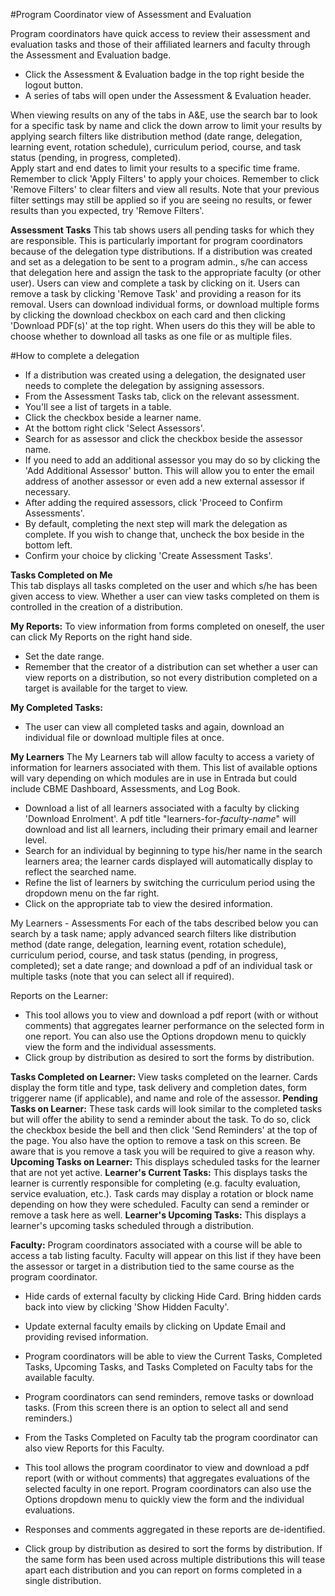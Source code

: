 #Program Coordinator view of Assessment and Evaluation  

Program coordinators have quick access to review their assessment and evaluation tasks and those of their affiliated learners and faculty through the Assessment and Evaluation badge.

* Click the Assessment & Evaluation badge in the top right beside the logout button.  
* A series of tabs will open under the Assessment & Evaluation header.

When viewing results on any of the tabs in A&E, use the search bar to look for a specific task by name and click the down arrow to limit your results by applying search filters like distribution method (date range, delegation, learning event, rotation schedule), curriculum period, course, and task status (pending, in progress, completed).  
Apply start and end dates to limit your results to a specific time frame.
Remember to click 'Apply Filters' to apply your choices.
Remember to click 'Remove Filters' to clear filters and view all results.  Note that your previous filter settings may still be applied so if you are seeing no results, or fewer results than you expected, try 'Remove Filters'.

**Assessment Tasks**
This tab shows users all pending tasks for which they are responsible.
This is particularly important for program coordinators because of the delegation type distributions.  If a distribution was created and set as a delegation to be sent to a program admin., s/he can access that delegation here and assign the task to the appropriate faculty (or other user).
Users can view and complete a task by clicking on it.
Users can remove a task by clicking 'Remove Task' and providing a reason for its removal.
Users can download individual forms, or download multiple forms by clicking the download checkbox on each card and then clicking 'Download PDF(s)' at the top right.  When users do this they will be able to choose whether to download all tasks as one file or as multiple files.

#How to complete a delegation  
* If a distribution was created using a delegation, the designated user needs to complete the delegation by assigning assessors.  
* From the Assessment Tasks tab, click on the relevant assessment.
* You'll see a list of targets in a table.
* Click the checkbox beside a learner name.
* At the bottom right click 'Select Assessors'.
* Search for as assessor and click the checkbox beside the assessor name.
* If you need to add an additional assessor  you may do so by clicking the 'Add Additional Assessor' button.  This will allow you to enter the email address of another assessor or even add a new external assessor if necessary.
* After adding the required assessors, click 'Proceed to Confirm Assessments'.
* By default, completing the next step will mark the delegation as complete.  If you wish to change that, uncheck the box beside in the bottom left.
* Confirm your choice by clicking 'Create Assessment Tasks'.

**Tasks Completed on Me**  
This tab displays all tasks completed on the user and which s/he has been given access to view.  Whether a user can view tasks completed on them is controlled in the creation of a distribution.

**My Reports:** To view information from forms completed on oneself, the user can click My Reports on the right hand side.
* Set the date range.
* Remember that the creator of a distribution can set whether a user can view reports on a distribution, so not every distribution completed on a target is available for the target to view.

**My Completed Tasks:**  
* The user can view all completed tasks and again, download an individual file or download multiple files at once.

**My Learners**
The My Learners tab will allow faculty to access a variety of information for learners associated with them.  This list of available options will vary depending on which modules are in use in Entrada but could include CBME Dashboard, Assessments, and Log Book.

* Download a list of all learners associated with a faculty by clicking 'Download Enrolment'.  A pdf title "learners-for-*faculty-name*" will download and list all learners, including their primary email and learner level.
* Search for an individual by beginning to type his/her name in the search learners area; the learner cards displayed will automatically display to reflect the searched name.  
* Refine the list of learners by switching the curriculum period using the dropdown menu on the far right.
* Click on the appropriate tab to view the desired information.

My Learners - Assessments
For each of the tabs described below you can search by a task name; apply advanced search filters like distribution method (date range, delegation, learning event, rotation schedule), curriculum period, course, and task status (pending, in progress, completed); set a date range; and download a pdf of an individual task or multiple tasks (note that you can select all if required).

Reports on the Learner:
* This tool allows you to view and download a pdf report (with or without comments) that aggregates learner performance on the selected form in one report.  You can also use the Options dropdown menu to quickly view the form and the individual assessments.
* Click group by distribution as desired to sort the forms by distribution.

**Tasks Completed on Learner:** View tasks completed on the learner.  Cards display the form title and type, task delivery and completion dates, form triggerer name (if applicable), and name and role of the assessor.
**Pending Tasks on Learner:** These task cards will look similar to the completed tasks but will offer the ability to send a reminder about the task.  To do so, click the checkbox beside the bell and then click 'Send Reminders' at the top of the page.  You also have the option to remove a task on this screen.  Be aware that is you remove a task you will be required to give a reason why.
**Upcoming Tasks on Learner:** This displays scheduled tasks for the learner that are not yet active.
**Learner's Current Tasks:** This displays tasks the learner is currently responsible for completing (e.g. faculty evaluation, service evaluation, etc.).  Task cards may display a rotation or block name depending on how they were scheduled.  Faculty can send a reminder or remove a task here as well.
**Learner's Upcoming Tasks:** This displays a learner's upcoming tasks scheduled through a distribution.

**Faculty:**
Program coordinators associated with a course will be able to access a tab listing faculty.  Faculty will appear on this list if they have been the assessor or target in a distribution tied to the same course as the program coordinator.

* Hide cards of external faculty by clicking Hide Card.  Bring hidden cards back into view by clicking 'Show Hidden Faculty'.
* Update external faculty emails by clicking on Update Email and providing revised information.

* Program coordinators will be able to view the Current Tasks, Completed Tasks, Upcoming Tasks, and Tasks Completed on Faculty tabs for the available faculty.
* Program coordinators can send reminders, remove tasks or download tasks.  (From this screen there is an option to select all and send reminders.)

* From the Tasks Completed on Faculty tab the program coordinator can also view Reports for this Faculty.
* This tool allows the program coordinator to view and download a pdf report (with or without comments) that aggregates evaluations of the selected faculty in one report.  Program coordinators can also use the Options dropdown menu to quickly view the form and the individual evaluations.
* Responses and comments aggregated in these reports are de-identified.
* Click group by distribution as desired to sort the forms by distribution.  If the same form has been used across multiple distributions this will tease apart each distribution and you can report on forms completed in a single distribution.
